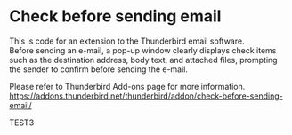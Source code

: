 # Check before sending email
This is code for an extension to the Thunderbird email software.  
Before sending an e-mail, a pop-up window clearly displays check items such as the destination address, body text, and attached files, prompting the sender to confirm before sending the e-mail.

Please refer to Thunderbird Add-ons page for more information.  
https://addons.thunderbird.net/thunderbird/addon/check-before-sending-email/

TEST3